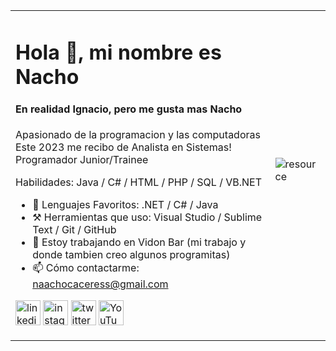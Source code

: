 <table border=0>
    <tr>
      <td>
        <h1>Hola 👋, mi nombre es Nacho  </h1>
        <h4> En realidad Ignacio, pero me gusta mas Nacho </h4> 
        
Apasionado de la programacion y las computadoras <br>
Este 2023 me recibo de Analista en Sistemas! <br>
Programador Junior/Trainee <br>

Habilidades: Java / C# / HTML / PHP / SQL / VB.NET

- 📄 Lenguajes Favoritos: .NET / C# / Java</h3>
- ⚒  Herramientas que uso: Visual Studio / Sublime Text / Git / GitHub</h3>
- 🔭 Estoy trabajando en Vidon Bar (mi trabajo y donde tambien creo algunos programitas) 
- 📫 Cómo contactarme: naachocaceress@gmail.com 


[<img src='https://cdn.jsdelivr.net/npm/simple-icons@3.0.1/icons/linkedin.svg' alt='linkedin' height='40'>](https://www.linkedin.com/in/nacho-caceres/)  [<img src='https://cdn.jsdelivr.net/npm/simple-icons@3.0.1/icons/instagram.svg' alt='instagram' height='40'>](https://www.instagram.com/naachocaceres/)  [<img src='https://cdn.jsdelivr.net/npm/simple-icons@3.0.1/icons/twitter.svg' alt='twitter' height='40'>](https://twitter.com/nachocaceress)  [<img src='https://cdn.jsdelivr.net/npm/simple-icons@3.0.1/icons/youtube.svg' alt='YouTube' height='40'>](https://www.youtube.com/channel/UCaeffXQ6WbdQ2PjcOurdhKw)  </td>
      <td>![resource](https://user-images.githubusercontent.com/55108524/115559047-b40e7e00-a289-11eb-9f70-c4c465678cf0.gif)
</td>
    </tr>
</table>

